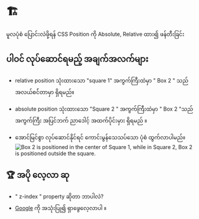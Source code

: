 # 🏗️ 
မူလပုံစံ ပြောင်းလဲဖို့ရန် CSS Position ကို Absolute, Relative ထား၍ ဖန်တီးခြင်း


## ပါဝင် လုပ်ဆောင်ရမည့် အချက်အလက်များ

*  relative position သုံးထားသော "square 1" အကွက်ကြီးထဲမှာ " Box 2 " သည် အလယ်စင််တာမှာ ရှိရမည်။

*  absolute position သုံးထားသော "Square  2 " အကွက်ကြီးထဲမှာ " Box  2 "သည် အကွက်ကြီး အပြင်ဘက် ညာဒေါင့် အထက်ပိုင်းမှား ရှိရမည် ။

* အောင်မြင်စွာ လုပ်ဆောင်နိုင်ရင် ကောင်းမွန်သေသပ်သော ပုံစံ ထွက်လာပါမည်။  ![Box 2 is positioned in the center of Square 1, while in Square 2, Box 2 is positioned outside the square.](./assets/image-1.png)

## 🏆 အပို လေ့လာ ဆု

*  " z-index " property ဆိုတာ ဘာပါလဲ?
*   [Google](https://www.google.com) ကို အသုံးပြု၍ ရှာဖွေလေ့လာပါ ။





